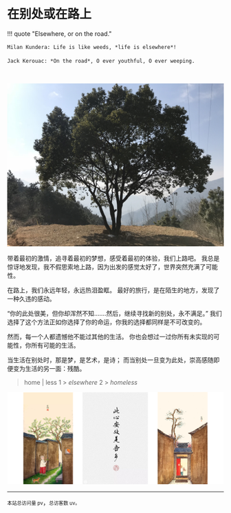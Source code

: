 # 在别处或在路上

!!! quote "Elsewhere, or on the road."

    Milan Kundera: Life is like weeds, *life is elsewhere*!

    Jack Kerouac: *On the road*, O ever youthful, O ever weeping.

<br />

![coltree](./img/coltree.jpg)

带着最初的激情，追寻着最初的梦想，感受着最初的体验，我们上路吧。
我总是惊讶地发现，我不假思索地上路，因为出发的感觉太好了，世界突然充满了可能性。

在路上，我们永远年轻，永远热泪盈眶。
最好的旅行，是在陌生的地方，发现了一种久违的感动。

“你的此处很美，但你却浑然不知.......然后，继续寻找新的别处，永不满足。”
我们选择了这个方法正如你选择了你的命运，你我的选择都同样是不可改变的。

然而，每一个人都遗憾他不能过其他的生活。
你也会想过一过你所有未实现的可能性，你所有可能的生活。

当生活在别处时，那是梦，是艺术，是诗；
而当别处一旦变为此处，崇高感随即便变为生活的另一面：残酷。

> home | less 1 > *elsewhere* 2 > *homeless*

![tranquility](./img/tranquility.png)

---

<span id="busuanzi_container_site_pv" style="font-size:0.8em;color=grey">本站总访问量 <span id="busuanzi_value_site_pv">pv</span></span>，<span id="busuanzi_container_site_uv" style="font-size:0.8em;color=grey">总访客数 <span id="busuanzi_value_site_uv">uv</span>。</span>